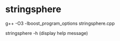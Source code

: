 # stringsphere

g++ -O3 -lboost_program_options stringsphere.cpp

stringsphere -h (display help message)

